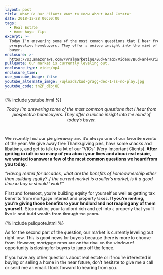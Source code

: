 ```yaml
---
layout: post
title: What Do Our Clients Want to Know About Real Estate?
date: 2018-12-28 00:00:00
tags:
  - Real Estate
  - Home Buyer Tips
excerpt: >-
  Today I’m answering some of the most common questions that I hear from
  prospective homebuyers. They offer a unique insight into the mind of today’s
  buyer.
enclosure: >-
  https://s3.amazonaws.com/vyralmarketing/Bud+Gragg/Videos/Bud+and+Kristin+Gragg+-+What+Do+Our+Clients+Want+to+Know+About+Real+Estate_.mp4
pullquote: Our market is currently leveling out.
enclosure_type: video/mp4
enclosure_time:
use_youtube_image: false
youtube_alternate_image: /uploads/bud-gragg-dec-1-ss-no-play.jpg
youtube_code: tnZP_dibj8E
---
```


{% include youtube.html %}

<center><em>Today I&rsquo;m answering some of the most common questions that I hear from prospective homebuyers. They offer a unique insight into the mind of today&rsquo;s buyer.</em></center>

&nbsp;

We recently had our pie giveaway and it’s always one of our favorite events of the year. We give away free Thanksgiving pies, have some snacks and libations, and get to talk to a lot of our “VICs” (Very Important Clients). **After getting to talk to so many of you about your lives and about real estate, we wanted to answer a few of the most common questions we heard from you today**.

*“Having rented for decades, what are the benefits of homeownership other than building equity? If the current market is a seller’s market, is it a good time to buy or should I wait?”*

First and foremost, you’re building equity for yourself as well as getting tax benefits from mortgage interest and property taxes. **If you’re renting, you’re giving those benefits to your landlord and not reaping any of them yourself**. Stop making your landlord rich and get into a property that you’ll live in and build wealth from through the years.

{% include pullquote.html %}

As for the second part of the question, our market is currently leveling out right now. This is good news for buyers because there is more to choose from. However, mortgage rates are on the rise, so the window of opportunity is closing for buyers to jump off the fence.

If you have any other questions about real estate or if you’re interested in buying or selling a home in the near future, don’t hesitate to give me a call or send me an email. I look forward to hearing from you.
